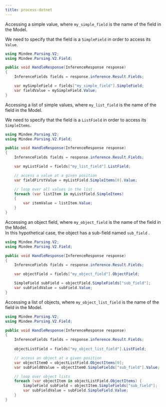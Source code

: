 ```yaml
---
title: process-dotnet
---
```


Accessing a simple value, where `my_simple_field` is the name of the field in the Model.

We need to specify that the field is a `SimpleField` in order to access its `Value`.

```csharp
using Mindee.Parsing.V2;
using Mindee.Parsing.V2.Field;

public void HandleResponse(InferenceResponse response)
{
    InferenceFields fields = response.inference.Result.Fields;

    var mySimpleField = fields["my_simple_field"].SimpleField;
    var fieldValue = mySimpleField.Value;
}
```

Accessing a list of simple values, where `my_list_field` is the name of the field in the Model.

We need to specify that the field is a `ListField` in order to access its `SimpleItems`.

```csharp
using Mindee.Parsing.V2;
using Mindee.Parsing.V2.Field;

public void HandleResponse(InferenceResponse response)
{    
    InferenceFields fields = response.inference.Result.Fields;

    var myListField = fields["my_list_field"].ListField;

    // access a value at a given position
    var fieldFirstValue = myListField.SimpleItems[0].Value;

    // loop over all values in the list
    foreach (var listItem in myListField.SimpleItems)
    {
        var itemValue = listItem.Value;
    }
}
```

Accessing an object field, where `my_object_field` is the name of the field in the Model.\
In this hypothetical case, the object has a sub-field named `sub_field` .

```csharp
using Mindee.Parsing.V2;
using Mindee.Parsing.V2.Field;

public void HandleResponse(InferenceResponse response)
{
    InferenceFields fields = response.inference.Result.Fields;

    var objectField = fields["my_object_field"].ObjectField;

    SimpleField subField = objectField.SimpleFields["sub_field"];
    var subFieldValue = subField.Value;
}
```

Accessing a list of objects, where `my_object_list_field` is the name of the field in the Model.

```csharp
using Mindee.Parsing.V2;
using Mindee.Parsing.V2.Field;

public void HandleResponse(InferenceResponse response)
{
    InferenceFields fields = response.inference.Result.Fields;
    
    objectListField = fields["my_object_list_field"].ListField;

    // access an object at a given position
    var objectItem0 = objectListField.ObjectItems[0];
    var subField0Value = objectItem0.SimpleFields["sub_field"].Value;

    // loop over object lists
    foreach (var objectItem in objectListField.ObjectItems) {
        SimpleField subField = objectItem.SimpleFields["sub_field"];
        var subFieldValue = subField.SimpleField.Value;
    }
}
```
